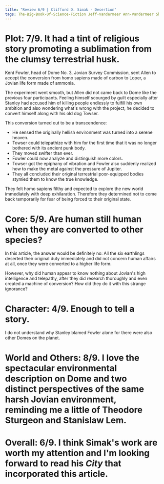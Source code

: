 ```yaml
---
title: "Review 6/9 | Clifford D. Simak - Desertion"
tags: The-Big-Book-Of-Science-Fiction Jeff-Vandermeer Ann-Vandermeer Short-Story Novelette Science-Fiction 1904-1988 1944
---
```


# Plot: 7/9. It had a tint of religious story promoting a sublimation from the clumsy terrestrial husk.
Kent Fowler, head of Dome No. 3, Jovian Survey Commission, sent Allen to accept the conversion from homo sapiens made of carbon to Loper, a Jovian life form made of ammonia.

The experiment went smooth, but Allen did not came back to Dome like the previous four participants. Feeling himself scourged by guilt especially after Stanley had accused him of killing people endlessly to fulfill his own ambition and also wondering what's wrong with the project, he decided to convert himself along with his old dog Towser.

This conversion turned out to be a transcendence:
+ He sensed the originally hellish environment was turned into a serene heaven.
+ Towser could telepathize with him for the first time that it was no longer bothered with its ancient punk body.
+ They moved swifter than ever.
+ Fowler could now analyze and distinguish more colors.
+ Towser got the epiphany of vibration and Fowler also suddenly realized how to make the metal against the pressure of Jupiter.
+ They all concluded their original terrestrial poor-equipped bodies stymied them to know the true knowledge.

They felt homo sapiens filthy and expected to explore the new world immediately with deep exhilaration. Therefore they determined not to come back temporarily for fear of being forced to their original state.

# Core: 5/9. Are human still human when they are converted to other species?
In this article, the answer would be definitely no: All the six earthlings deserted their original duty immediately and did not concern human affairs at all, once they were converted to a higher life form.

However, why did human appear to know nothing about Jovian's high intelligence and telepathy, after they did research thoroughly and even created a machine of conversion? How did they do it with this strange ignorance?


# Character: 4/9. Enough to tell a story.
I do not understand why Stanley blamed Fowler alone for there were also other Domes on the planet. 



# World and Others: 8/9. I love the spectacular environmental description on Dome and two distinct perspectives of the same harsh Jovian environment, reminding me a little of Theodore Sturgeon and Stanislaw Lem.



# Overall: 6/9. I think Simak's work are worth my attention and I'm looking forward to read his *City* that incorporated this article.


